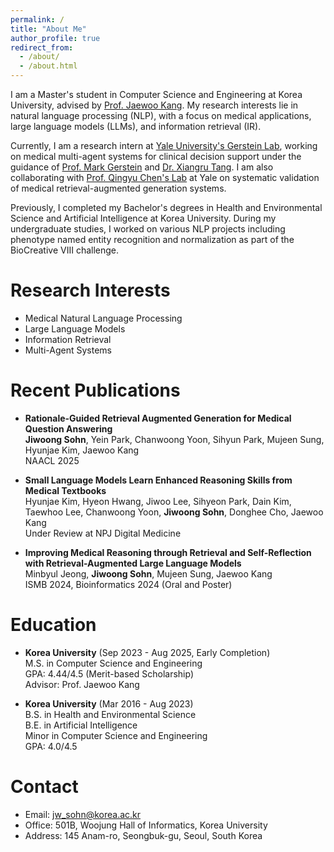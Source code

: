 ```yaml
---
permalink: /
title: "About Me"
author_profile: true
redirect_from: 
  - /about/
  - /about.html
---
```


I am a Master's student in Computer Science and Engineering at Korea University, advised by [Prof. Jaewoo Kang](https://scholar.google.co.kr/citations?user=RaBZafQAAAAJ&hl=ko). My research interests lie in natural language processing (NLP), with a focus on medical applications, large language models (LLMs), and information retrieval (IR).

Currently, I am a research intern at [Yale University's Gerstein Lab](https://www.gersteinlab.org/), working on medical multi-agent systems for clinical decision support under the guidance of [Prof. Mark Gerstein](https://scholar.google.com/citations?user=YvjuUugAAAAJ&hl=en) and [Dr. Xiangru Tang](https://scholar.google.com.hk/citations?user=gGcRkpYAAAAJ&hl=en). I am also collaborating with [Prof. Qingyu Chen's Lab](https://sites.google.com/view/qingyuchen/home/) at Yale on systematic validation of medical retrieval-augmented generation systems.

Previously, I completed my Bachelor's degrees in Health and Environmental Science and Artificial Intelligence at Korea University. During my undergraduate studies, I worked on various NLP projects including phenotype named entity recognition and normalization as part of the BioCreative VIII challenge.

Research Interests
======
- Medical Natural Language Processing
- Large Language Models
- Information Retrieval
- Multi-Agent Systems

Recent Publications
======
- **Rationale-Guided Retrieval Augmented Generation for Medical Question Answering**  
  **Jiwoong Sohn**, Yein Park, Chanwoong Yoon, Sihyun Park, Mujeen Sung, Hyunjae Kim, Jaewoo Kang  
  NAACL 2025

- **Small Language Models Learn Enhanced Reasoning Skills from Medical Textbooks**  
  Hyunjae Kim, Hyeon Hwang, Jiwoo Lee, Sihyeon Park, Dain Kim, Taewhoo Lee, Chanwoong Yoon, **Jiwoong Sohn**, Donghee Cho, Jaewoo Kang  
  Under Review at NPJ Digital Medicine

- **Improving Medical Reasoning through Retrieval and Self-Reflection with Retrieval-Augmented Large Language Models**  
  Minbyul Jeong, **Jiwoong Sohn**, Mujeen Sung, Jaewoo Kang  
  ISMB 2024, Bioinformatics 2024 (Oral and Poster)

Education
======
- **Korea University** (Sep 2023 - Aug 2025, Early Completion)  
  M.S. in Computer Science and Engineering  
  GPA: 4.44/4.5 (Merit-based Scholarship)  
  Advisor: Prof. Jaewoo Kang

- **Korea University** (Mar 2016 - Aug 2023)  
  B.S. in Health and Environmental Science  
  B.E. in Artificial Intelligence  
  Minor in Computer Science and Engineering  
  GPA: 4.0/4.5

Contact
======
- Email: jw_sohn@korea.ac.kr
- Office: 501B, Woojung Hall of Informatics, Korea University
- Address: 145 Anam-ro, Seongbuk-gu, Seoul, South Korea
